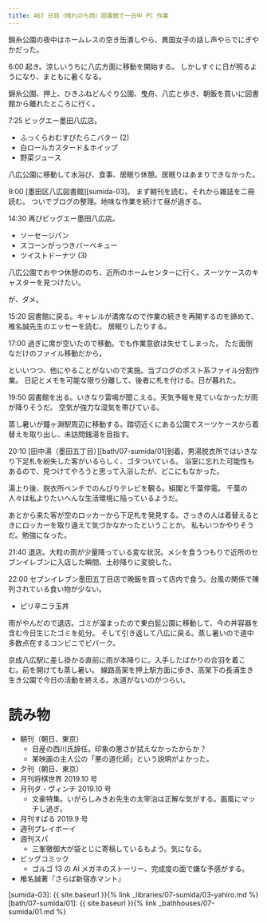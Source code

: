 ```yaml
---
title: 467 日目（晴れのち雨）図書館で一日中 PC 作業
---
```


錦糸公園の夜中はホームレスの空き缶潰しやら、異国女子の話し声やらでにぎやかだった。

6:00 起き。涼しいうちに八広方面に移動を開始する。
しかしすぐに日が照るようになり、まともに暑くなる。

錦糸公園、押上、ひきふねどんぐり公園、曳舟、八広と歩き、朝飯を買いに図書館から離れたところに行く。

7:25 ビッグエー墨田八広店。

* ふっくらおむすびたらこバター (2)
* 白ロールカスタード＆ホイップ
* 野菜ジュース

八広公園に移動して水浴び、食事、居眠り休憩。居眠りはあまりできなかった。

9:00 [墨田区八広図書館][sumida-03]。
まず朝刊を読む。それから雑誌を二冊読む。
ついでブログの整理。地味な作業を続けて昼が過ぎる。

14:30 再びビッグエー墨田八広店。

* ソーセージパン
* スコーンがっつきバーベキュー
* ツイストドーナツ (3)

八広公園でおやつ休憩ののち、近所のホームセンターに行く。スーツケースのキャスターを見つけたい。

が、ダメ。

15:20 図書館に戻る。キャレルが満席なので作業の続きを再開するのを諦めて、椎名誠先生のエッセーを読む。
居眠りしたりする。

17:00 過ぎに席が空いたので移動。でも作業意欲は失せてしまった。
ただ面倒なだけのファイル移動だから。

といいつつ、他にやることがないので実施。当ブログのポスト系ファイル分割作業。
日記とメモを可能な限り分離して、後者に札を付ける。日が暮れた。

19:50 図書館を出る。いきなり雷鳴が聞こえる。天気予報を見ていなかったが雨が降りそうだ。
空気が強力な湿気を帯びている。

蒸し暑いが鐘ヶ淵駅周辺に移動する。踏切近くにある公園でスーツケースから着替えを取り出し、未訪問銭湯を目指す。

20:10 [田中湯（墨田五丁目）][bath/07-sumida/01]到着。男湯脱衣所ではいきなり下足札を紛失した客がいるらしく、ゴタついている。
浴室に忘れた可能性もあるので、見つけてやろうと思って入浴したが、どこにもなかった。

湯上り後、脱衣所ベンチでのんびりテレビを観る。組閣と千葉停電。
千葉の人々は私よりたいへんな生活環境に陥っているようだ。

あとから来た客が空のロッカーから下足札を発見する。さっきの人は着替えるときにロッカーを取り違えて気づかなかったということか。
私もいつかやりそうだ。勉強になった。

21:40 退店。大粒の雨が少量降っている変な状況。メシを食うつもりで近所のセブンイレブンに入店した瞬間、土砂降りに変貌した。

22:00 セブンイレブン墨田五丁目店で晩飯を買って店内で食う。台風の関係で陳列されている食い物が少ない。

* ピリ辛ニラ玉丼

雨がやんだので退店。ゴミが溜まったので東白髭公園に移動して、今の丼容器を含む今日生じたゴミを処分。
そして引き返して八広に戻る。蒸し暑いので道中多数点在するコンビニでビバーク。

京成八広駅に差し掛かる直前に雨が本降りに。入手したばかりの合羽を着こむ。前を開けても蒸し暑い。
線路高架を押上駅方面に歩き、高架下の長浦生き生き公園で今日の活動を終える。水道がないのがつらい。

# 読み物

* 朝刊（朝日、東京）
  * 日産の西川氏辞任。印象の悪さが拭えなかったからか？
  * 某映画の主人公の「悪の道化師」という説明がよかった。
* 夕刊（朝日、東京）
* 月刊将棋世界 2019.10 号
* 月刊ダ・ヴィンチ 2019.10 号
  * 文豪特集。いがらしみきお先生の太宰治は正解な気がする。画風にマッチし過ぎ。
* 月刊すばる 2019.9 号
* 週刊プレイボーイ
* 週刊スパ
  * 三峯徹御大が袋とじに寄稿しているもよう。気になる。
* ビッグコミック
  * ゴルゴ 13 の AI メガネのストーリー、完成度の面で嫌な予感がする。
* 椎名誠著『さらば新宿赤マント』

[sumida-03]: {{ site.baseurl }}{% link _libraries/07-sumida/03-yahiro.md %}
[bath/07-sumida/01]: {{ site.baseurl }}{% link _bathhouses/07-sumida/01.md %}
